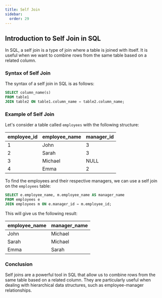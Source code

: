 ```yaml
---
title: Self Join
sidebar:
  order: 29
---
```

## Introduction to Self Join in SQL

In SQL, a self join is a type of join where a table is joined with itself. It is useful when we want to combine rows from the same table based on a related column.

### Syntax of Self Join

The syntax of a self join in SQL is as follows:

```sql
SELECT column_name(s)
FROM table1
JOIN table2 ON table1.column_name = table2.column_name;
```

### Example of Self Join

Let's consider a table called `employees` with the following structure:

| employee_id | employee_name | manager_id |
|-------------|---------------|------------|
| 1           | John          | 3          |
| 2           | Sarah         | 3          |
| 3           | Michael       | NULL       |
| 4           | Emma          | 2          |

To find the employees and their respective managers, we can use a self join on the `employees` table:

```sql
SELECT e.employee_name, m.employee_name AS manager_name
FROM employees e
JOIN employees m ON e.manager_id = m.employee_id;
```

This will give us the following result:

| employee_name | manager_name |
|---------------|--------------|
| John          | Michael      |
| Sarah         | Michael      |
| Emma          | Sarah        |

### Conclusion

Self joins are a powerful tool in SQL that allow us to combine rows from the same table based on a related column. They are particularly useful when dealing with hierarchical data structures, such as employee-manager relationships.
